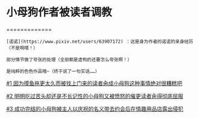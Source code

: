 # 小母狗作者被读者调教
=============
```
[诺诺](https://www.pixiv.net/users/63907172) ：这是身为作者的诺诺的亲身经历（不是啊喂！）

部分情节做了夸张的处理（全部都是虚构的还要怎么夸张啊！）

是纯粹的色色作品哦~（终于说了一句实话……）
```

[#1 因为摸鱼拖更太久而被找上门来的读者肏成小母狗这种事情绝对很糟糕吧](/book/nuonuo1.md)

[#2 明明吃过苦头却还是不长记性的小母狗又被愤怒的催更读者肏得彻底屈服](/book/nuonuo2.md)

[#3 成功完结的小母狗被主人以庆祝的名义带去约会后在情趣用品店露出侵犯](/book/nuonuo3.md)